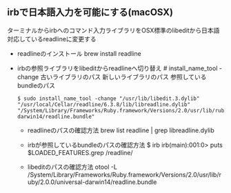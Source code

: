 irbで日本語入力を可能にする(macOSX)
---
ターミナルからirbへのコマンド入力ライブラリをOSX標準のlibeditから日本語対応しているreadlineに変更する

* readlineのインストール
      brew install readline

* irbの参照ライブラリをlibeditからreadlineへ切り替え
      # install_name_tool -change 古いライブラリのパス 新しいライブラリのパス 参照しているbundleのパス

      $ sudo install_name_tool -change "/usr/lib/libedit.3.dylib" "/usr/local/Cellar/readline/6.3.8/lib/libreadline.dylib" "/System/Library/Frameworks/Ruby.framework/Versions/2.0/usr/lib/ruby/2.0.0/universal-darwin14/readline.bundle"

    * readlineのパスの確認方法
          brew list readline | grep libreadline.dylib

    * irbが参照しているbundleのパスの確認方法
          $ irb
          irb(main):001:0> puts $LOADED_FEATURES.grep /readline/  

    * libeditのパスの確認方法
          otool -L /System/Library/Frameworks/Ruby.framework/Versions/2.0/usr/lib/ruby/2.0.0/universal-darwin14/readline.bundle
